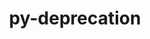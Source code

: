 ---
title: "py-deprecation"
layout: cache
categories: [package, v0.19]
meta: {"versions": ["2.1.0"], "compilers": ["gcc@=11.1.0", "gcc@=7.5.0", "oneapi@=2022.1.0"], "oss": ["ubuntu18.04", "ubuntu20.04"], "platforms": ["linux"], "targets": ["x86_64"], "stacks": ["data-vis-sdk", "e4s", "e4s-oneapi"], "num_specs": 4, "num_specs_by_stack": {"data-vis-sdk": 1, "e4s": 2, "e4s-oneapi": 1}}
spec_details: [{"hash": "gdpdrpognlvn7lu2h2cwrws6imnp2zf3", "compiler": "gcc@=7.5.0", "versions": ["2.1.0"], "os": "ubuntu18.04", "platform": "linux", "target": "x86_64", "variants": ["build_system=python_pip"], "stacks": ["data-vis-sdk"], "size": "-", "tarball": "https://binaries.spack.io/releases/v0.19/build_cache/linux-ubuntu18.04-x86_64/gcc-7.5.0/py-deprecation-2.1.0/linux-ubuntu18.04-x86_64-gcc-7.5.0-py-deprecation-2.1.0-gdpdrpognlvn7lu2h2cwrws6imnp2zf3.spack"}, {"hash": "l2pddblitejbtgt2b7wmpgzzbfhmmazj", "compiler": "gcc@=11.1.0", "versions": ["2.1.0"], "os": "ubuntu20.04", "platform": "linux", "target": "x86_64", "variants": ["build_system=python_pip"], "stacks": ["e4s"], "size": "-", "tarball": "https://binaries.spack.io/releases/v0.19/build_cache/linux-ubuntu20.04-x86_64/gcc-11.1.0/py-deprecation-2.1.0/linux-ubuntu20.04-x86_64-gcc-11.1.0-py-deprecation-2.1.0-l2pddblitejbtgt2b7wmpgzzbfhmmazj.spack"}, {"hash": "vqcevx43ejn5ld2gdo6mm6fsgetstrfv", "compiler": "gcc@=11.1.0", "versions": ["2.1.0"], "os": "ubuntu20.04", "platform": "linux", "target": "x86_64", "variants": ["build_system=python_pip"], "stacks": ["e4s"], "size": "-", "tarball": "https://binaries.spack.io/releases/v0.19/build_cache/linux-ubuntu20.04-x86_64/gcc-11.1.0/py-deprecation-2.1.0/linux-ubuntu20.04-x86_64-gcc-11.1.0-py-deprecation-2.1.0-vqcevx43ejn5ld2gdo6mm6fsgetstrfv.spack"}, {"hash": "fe7izolnk2qx7ldw3u5b4s7hpcxwdggr", "compiler": "oneapi@=2022.1.0", "versions": ["2.1.0"], "os": "ubuntu20.04", "platform": "linux", "target": "x86_64", "variants": ["build_system=python_pip"], "stacks": ["e4s-oneapi"], "size": "-", "tarball": "https://binaries.spack.io/releases/v0.19/build_cache/linux-ubuntu20.04-x86_64/oneapi-2022.1.0/py-deprecation-2.1.0/linux-ubuntu20.04-x86_64-oneapi-2022.1.0-py-deprecation-2.1.0-fe7izolnk2qx7ldw3u5b4s7hpcxwdggr.spack"}]
---